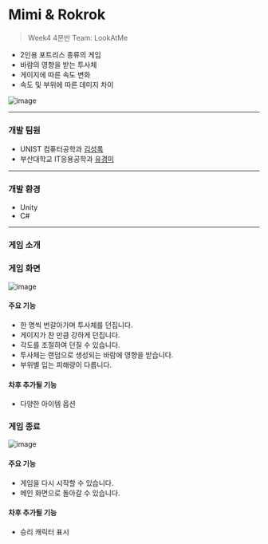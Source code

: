 # Mimi & Rokrok

> Week4 4분반 Team: LookAtMe


* 2인용 포트리스 종류의 게임
* 바람의 영향을 받는 투사체
* 게이지에 따른 속도 변화
* 속도 및 부위에 따른 데미지 차이

![image](https://github.com/SeongrokKim/madcamp_week4/assets/110150859/3d414822-9ef4-4e9c-9e81-012f07f1d141)



***
### 개발 팀원
* UNIST 컴퓨터공학과 [김성록](https://github.com/SeongrokKim)
* 부산대학교 IT응용공학과 [유경미](https://github.com/YooKyungmi)
***

### 개발 환경
* Unity
* C#
***

### 게임 소개

### 게임 화면

![image](https://github.com/SeongrokKim/madcamp_week4/assets/110150859/476fdf96-b565-4a2d-941e-10d8cead0f43)



#### 주요 기능
* 한 명씩 번갈아가며 투사체를 던집니다.
* 게이지가 찬 만큼 강하게 던집니다.
* 각도를 조절하여 던질 수 있습니다.
* 투사체는 랜덤으로 생성되는 바람에 영향을 받습니다.
* 부위별 입는 피해량이 다릅니다.

#### 차후 추가될 기능
* 다양한 아이템 옵션

### 게임 종료

![image](https://github.com/SeongrokKim/madcamp_week4/assets/110150859/b750a58e-00b3-444b-9d24-4715e275473f)


#### 주요 기능
* 게임을 다시 시작할 수 있습니다.
* 메인 화면으로 돌아갈 수 있습니다.

#### 차후 추가될 기능
* 승리 캐릭터 표시
